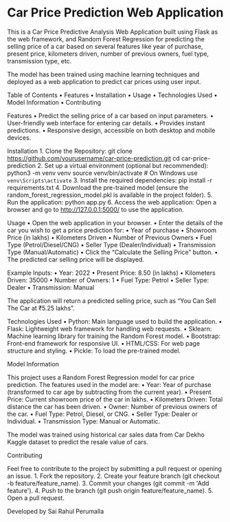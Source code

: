 # Car Price Prediction Web Application
This is a Car Price Predictive Analysis Web Application built using Flask as the web framework, and Random Forest Regression for predicting the selling price of a car based on several features like year of purchase, present price, kilometers driven, number of previous owners, fuel type, transmission type, etc.

The model has been trained using machine learning techniques and deployed as a web application to predict car prices using user input.

Table of Contents
	•	Features
	•	Installation
	•	Usage
	•	Technologies Used
	•	Model Information
	•	Contributing

 Features
	•	Predict the selling price of a car based on input parameters.
	•	User-friendly web interface for entering car details.
	•	Provides instant predictions.
	•	Responsive design, accessible on both desktop and mobile devices.

 Installation
    1.	Clone the Repository:
        git clone https://github.com/yourusername/car-price-prediction.git
        cd car-price-prediction
    2.  Set up a virtual environment (optional but recommended):
        python3 -m venv venv
        source venv/bin/activate    # On Windows use `venv\Scripts\activate`
    3.  Install the required dependencies:
        pip install -r requirements.txt
    4.  Download the pre-trained model (ensure the random_forest_regression_model.pkl is available in the project folder).
    5.	Run the application:
        python app.py
    6.  Access the web application:
        Open a browser and go to http://127.0.0.1:5000/ to use the application.

Usage
	•	Open the web application in your browser.
	•	Enter the details of the car you wish to get a price prediction for:
	•	Year of purchase
	•	Showroom Price (in lakhs)
	•	Kilometers Driven
	•	Number of Previous Owners
	•	Fuel Type (Petrol/Diesel/CNG)
	•	Seller Type (Dealer/Individual)
	•	Transmission Type (Manual/Automatic)
	•	Click the “Calculate the Selling Price” button.
	•	The predicted car selling price will be displayed.

Example Inputs:
	•	Year: 2022
	•	Present Price: 8.50 (in lakhs)
	•	Kilometers Driven: 35000
	•	Number of Owners: 1
	•	Fuel Type: Petrol
	•	Seller Type: Dealer
	•	Transmission: Manual

The application will return a predicted selling price, such as “You Can Sell The Car at ₹5.25 lakhs”.

Technologies Used
	•	Python: Main language used to build the application.
	•	Flask: Lightweight web framework for handling web requests.
	•	Sklearn: Machine learning library for training the Random Forest model.
	•	Bootstrap: Front-end framework for responsive UI.
	•	HTML/CSS: For web page structure and styling.
	•	Pickle: To load the pre-trained model.

 Model Information

This project uses a Random Forest Regression model for car price prediction. The features used in the model are:
	•	Year: Year of purchase (transformed to car age by subtracting from the current year).
	•	Present Price: Current showroom price of the car in lakhs.
	•	Kilometers Driven: Total distance the car has been driven.
	•	Owner: Number of previous owners of the car.
	•	Fuel Type: Petrol, Diesel, or CNG.
	•	Seller Type: Dealer or Individual.
	•	Transmission Type: Manual or Automatic.

The model was trained using historical car sales data from Car Dekho Kaggle dataset to predict the resale value of cars.

Contributing

Feel free to contribute to the project by submitting a pull request or opening an issue.
	1.	Fork the repository.
	2.	Create your feature branch (git checkout -b feature/feature_name).
	3.	Commit your changes (git commit -m 'Add feature').
	4.	Push to the branch (git push origin feature/feature_name).
	5.	Open a pull request.

Developed by Sai Rahul Perumalla
